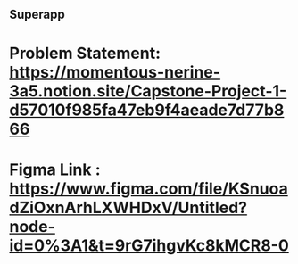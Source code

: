 ## Superapp

# Problem Statement: https://momentous-nerine-3a5.notion.site/Capstone-Project-1-d57010f985fa47eb9f4aeade7d77b866

# Figma Link : https://www.figma.com/file/KSnuoadZiOxnArhLXWHDxV/Untitled?node-id=0%3A1&t=9rG7ihgvKc8kMCR8-0
